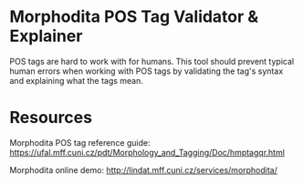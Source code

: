 # Morphodita POS Tag Validator & Explainer

POS tags are hard to work with for humans. This tool should prevent typical human errors when working with POS tags by validating the tag's syntax and explaining what the tags mean.

# 


# Resources

Morphodita POS tag reference guide: https://ufal.mff.cuni.cz/pdt/Morphology_and_Tagging/Doc/hmptagqr.html

Morphodita online demo: http://lindat.mff.cuni.cz/services/morphodita/
